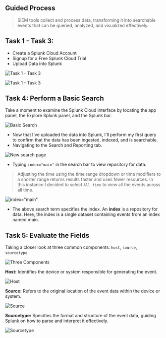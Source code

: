 ## Guided Process

> SIEM tools collect and process data, transforming it into searchable events that can be queried, analyzed, and visualized effectively.

## Task 1 - Task 3: 
* Create a Splunk Cloud Account
* Signup for a Free Splunk Cloud Trial
* Upload Data into Splunk

![Task 1 - Task 3](https://github.com/user-attachments/assets/dba6fc5e-69b9-4531-8c37-76bd33858a74)

![Task 1 - Task 3](https://github.com/user-attachments/assets/710f3489-4836-4154-8809-fd32fe96c361)

## Task 4: Perform a Basic Search
Take a moment to examine the Splunk Cloud interface by locating the app panel, the Explore Splunk panel, and the Splunk bar.

![Basic Search](https://github.com/user-attachments/assets/06de1e85-82df-49bd-9aed-2ecca6b98733)

* Now that I've uploaded the data into Splunk, I'll perform my first query to confirm that the data has been ingested, indexed, and is searchable. 
* Navigating to the Search and Reporting tab.

![New search page](https://github.com/user-attachments/assets/7114cace-3dfb-4837-960a-5b617e24e41f)

* Typing `index="main"` in the search bar to view repository for data.
> Adjusting the time using the time range dropdown or time modifiers to a shorter range returns results faster and uses fewer resources. In this instance I decided to select `All time` to view all the events across all time.

![index="main"](https://github.com/user-attachments/assets/84d78bbd-3f87-4dc8-b131-fa0e64d56f5b)

* The above search term specifies the index. An **index** is a repository for data. Here, the index is a single dataset containing events from an index named main.

## Task 5: Evaluate the Fields

Taking a closer look at three common components: `host`, `source`, `sourcetype`.

![Three Components](https://github.com/user-attachments/assets/d525463f-de2c-4f6e-b571-92f29fb69ef4)

**Host:** Identifies the device or system responsible for generating the event.

![Host](https://github.com/user-attachments/assets/51051b74-115d-40da-a357-0f60645332d0)

**Source:** Refers to the original location of the event data within the device or system.

![Source](https://github.com/user-attachments/assets/ffd9de02-1e30-4474-8ea2-ad837cb04ea1)

**Sourcetype:** Specifies the format and structure of the event data, guiding Splunk on how to parse and interpret it effectively.

![Sourcetype](https://github.com/user-attachments/assets/8a10198f-68c0-42ac-a954-56e2a709b4e1)


